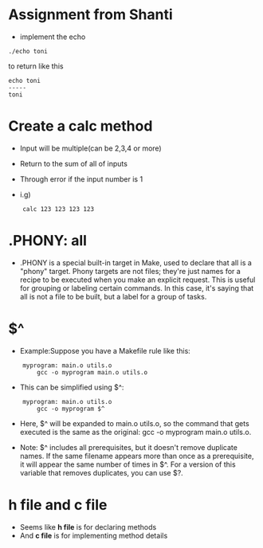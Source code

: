 # Assignment from Shanti

- implement the echo

```
./echo toni
```

to return like this

```
echo toni
-----
toni
```

# Create a calc method

- Input will be multiple(can be 2,3,4 or more)
- Return to the sum of all of inputs
- Through error if the input number is 1

- i.g)

```
    calc 123 123 123 123
```

# .PHONY: all

- .PHONY is a special built-in target in Make, used to declare that all is a "phony" target. Phony targets are not files; they're just names for a recipe to be executed when you make an explicit request. This is useful for grouping or labeling certain commands.
  In this case, it's saying that all is not a file to be built, but a label for a group of tasks.

# **$^**

- Example:Suppose you have a Makefile rule like this:

```
    myprogram: main.o utils.o
        gcc -o myprogram main.o utils.o
```

- This can be simplified using $^:

```
    myprogram: main.o utils.o
        gcc -o myprogram $^
```

- Here, $^ will be expanded to main.o utils.o, so the command that gets executed is the same as the original: gcc -o myprogram main.o utils.o.

* Note: $^ includes all prerequisites, but it doesn't remove duplicate names. If the same filename appears more than once as a prerequisite, it will appear the same number of times in $^. For a version of this variable that removes duplicates, you can use $?.

# h file and c file

- Seems like **h file** is for declaring methods
- And **c file** is for implementing method details

